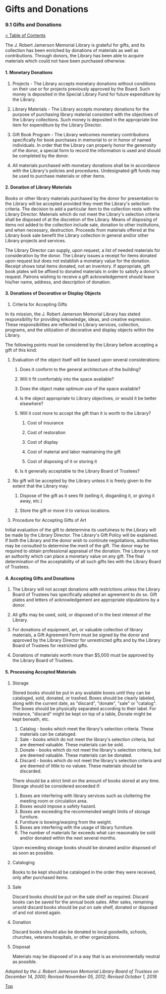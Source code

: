 [0]: ../README.md
[9.1]: gifts-and-donations.md

# Gifts and Donations
### 9.1 Gifts and Donations
[< Table of Contents][0]

The J. Robert Jamerson Memorial Library is grateful for gifts, and its collection has been enriched by donations of materials as well as contributions. Through donors, the Library has been able to acquire materials which could not have been purchased otherwise.

#### 1. Monetary Donations

1. Projects - The Library accepts monetary donations without conditions on their use or for projects previously approved by the Board. Such money is deposited in the Special Library Fund for future expenditure by the Library.

2. Library Materials - The Library accepts monetary donations for the purpose of purchasing library material consistent with the objectives of the Library collections. Such money is deposited in the appropriate line item for expenditure by the Library Director.

3. Gift Book Program - The Library welcomes monetary contributions specifically for book purchases in memorial to or in honor of named individuals. In order that the Library can properly honor the generosity of the donor, a special form to record the information is used and should be completed by the donor.

4. All materials purchased with monetary donations shall be in accordance with the Library's policies and procedures. Undesignated gift funds may be used to purchase materials or other items.

#### 2. Donation of Library Materials

Books or other library materials purchased by the donor for presentation to the Library will be accepted provided they meet the Library's selection criteria. The decision to add a particular item to the collection rests with the Library Director. Materials which do not meet the Library's selection criteria shall be disposed of at the discretion of the Library. Means of disposing of items not added to the collection include sale, donation to other institutions, and when necessary, destruction. Proceeds from materials offered at the Library book sale benefit the Library collection in general and/or other Library projects and services.

The Library Director can supply, upon request, a list of needed materials for consideration by the donor. The Library issues a receipt for items donated upon request but does not establish a monetary value for the donation. Receipt shows total items donated, not an inventory. If appropriate, gift book plates will be affixed to donated materials in order to satisfy a donor's request. Patrons wishing to receive a gift acknowledgement should leave his/her name, address, and description of donation.

#### 3. Donations of Decorative or Display Objects

1. Criteria for Accepting Gifts

In its mission, the J. Robert Jamerson Memorial Library has stated responsibility for providing knkowledge, ideas, and creative expression. These responsibilities are reflected in Library services, collection, programs, and the utilization of decorative and display objects within the Library.

The following points must be considered by the Library before accepting a gift of this kind:

  1. Evaluation of the object itself will be based upon several considerations:

      1. Does it conform to the general architecture of the building?

      2. Will it fit comfortably into the space available?

      3. Does the object make optimum use of the space available?

      4. Is the object appropriate to Library objectives, or would it be better elsewhere?

      5. Will it cost more to accept the gift than it is worth to the Library?

          1. Cost of insurance

          2. Cost of restoration

          3. Cost of display

          4. Cost of material and labor maintaining the gift

          5. Cost of disposing of it or storing it

      6. Is it generally acceptable to the Library Board of Trustees?

  2. No gift will be accepted by the Library unless it is freely given to the extent that the Library may:

      1. Dispose of the gift as it sees fit (selling it, disgarding it, or giving it away, etc.)

      2. Store the gift or move it to various locations.

2. Procedure for Accepting Gifts of Art

Initial evaluation of the gift to detetermine its usefulness to the Library will be made by the Library Director. The Library's Gift Policy will be explained. If both the Library and the donor wish to continute negotiations, authorities may be consulted to determine the merit of the gift. The donor may be required to obtain professional appraisal of the donation. The Library is not an authority which can place a monetary value on any gift. The final determination of the acceptability of all such gifts lies with the Library Board of Trustees.

#### 4. Accepting Gifts and Donations

1. The Library will not accept donations with restrictions unless the Library Board of Trustees has specifically adopted an agreement to do so. Gift plates and letters of acknowledgement are appropriate stipulations by a donor.

2. All gifts may be used, sold, or disposed of in the best interest of the Library.

3. For donations of equipment, art, or valuable collection of library materials, a Gift Agreement Form must be signed by the donor and approved by the Library Director for unrestricted gifts and by the Library Board of Trustees for restricted gifts.

4. Donations of materials worth more than $5,000 must be approved by the Library Board of Trustees.

#### 5. Processing Accepted Materials

1. Storage

    Stored books should be put in any available boxes until they can be cataloged, sold, donated, or trashed. Boxes should be clearly labeled, along with the current date, as "discard", "donate", "sale" or "catalog". The boxes should be physically separated according to their label. For instance, "discard" might be kept on top of a table, Donate might be kept beneath, etc.

    1. Catalog - books which meet the library's selection criteria. These materials can be cataloged.
    2. Sale - books which do not meet the library's selection criteria, but are deemed valuable. These materials can be sold.
    3. Donate - books which do not meet the library's selection criteria, but are deemed valuable. These materials can be donated.
    4. Discard - books which do not meet the library's selection criteria and are deemed of little to no valuee. These materials should be discarded.

    There should be a strict limit on the amount of books stored at any time. Storage should be considered exceeded if:

    1. Boxes are interfering with library services such as cluttering the meeting room or circulation area.
    2. Boxes would impose a safety hazard.
    3. Boxes are exceeding the recommended weight limits of storage furniture.
    4. Furniture is bowing/warping from the weight.
    5. Boxes are interfering with the usage of library furniture.
    6. The number of materials far exceeds what can reasonably be sold and/or donated within the next several months.

    Upon exceeding storage books should be donated and/or disposed of as soon as possible.

2. Cataloging

    Books to be kept should be cataloged in the order they were received, only after purchased items.

3. Sale

    Discard books should be put on the sale shelf as required. Discard books can be saved for the annual book sales. After sales, remaining unsold discard books should be put on sale shelf, donated or disposed of and not stored again.

4. Donation

    Discard books should also be donated to local goodwills, schools, churches, veterans hospitals, or other organizations.

5. Disposal

    Materials may be disposed of in a way that is as environmentally neutral as possible.

*Adopted by the J. Robert Jamerson Memorial Library Board of Trustees on December 14, 2000; Revised November 05, 2012; Revised October 1, 2018*

[Top][9.1]
